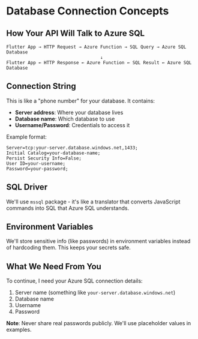 # Database Connection Concepts

## How Your API Will Talk to Azure SQL

```
Flutter App → HTTP Request → Azure Function → SQL Query → Azure SQL Database
                                   ↓
Flutter App ← HTTP Response ← Azure Function ← SQL Result ← Azure SQL Database
```

## Connection String
This is like a "phone number" for your database. It contains:
- **Server address**: Where your database lives
- **Database name**: Which database to use
- **Username/Password**: Credentials to access it

Example format:
```
Server=tcp:your-server.database.windows.net,1433;
Initial Catalog=your-database-name;
Persist Security Info=False;
User ID=your-username;
Password=your-password;
```

## SQL Driver
We'll use `mssql` package - it's like a translator that converts JavaScript commands into SQL that Azure SQL understands.

## Environment Variables
We'll store sensitive info (like passwords) in environment variables instead of hardcoding them. This keeps your secrets safe.

## What We Need From You
To continue, I need your Azure SQL connection details:
1. Server name (something like `your-server.database.windows.net`)
2. Database name
3. Username
4. Password

**Note**: Never share real passwords publicly. We'll use placeholder values in examples.
